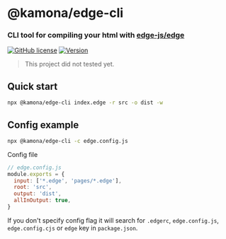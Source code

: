 # @kamona/edge-cli

### CLI tool for compiling your html with [edge-js/edge](https://github.com/edge-js/edge)

[![GitHub license](https://img.shields.io/github/license/Kamona-WD/edge-cli)](https://github.com/Kamona-WD/edge-cli/blob/main/LICENSE)
[![Version](https://img.shields.io/npm/v/@kamona/edge-cli.svg?sanitize=true)](https://www.npmjs.com/package/@kamona/edge-cli)

> This project did not tested yet.

## Quick start

```sh
npx @kamona/edge-cli index.edge -r src -o dist -w
```

## Config example

```sh
npx @kamona/edge-cli -c edge.config.js
```

Config file

```js
// edge.config.js
module.exports = {
  input: ['*.edge', 'pages/*.edge'],
  root: 'src',
  output: 'dist',
  allInOutput: true,
}
```

If you don't specify config flag it will search for `.edgerc`, `edge.config.js`, `edge.config.cjs` or `edge` key in `package.json`.
